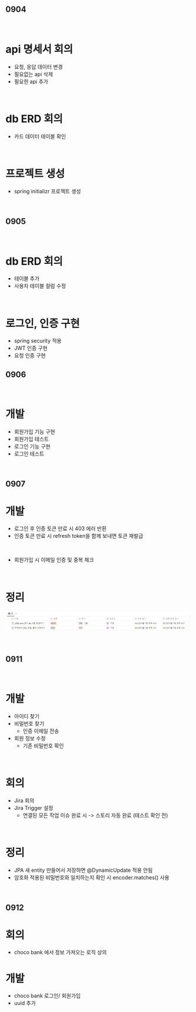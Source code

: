 <br>

## 0904

<br>

# api 명세서 회의

- 요청, 응답 데이터 변경
- 필요없는 api 삭제
- 필요한 api 추가

<br>

# db ERD 회의

- 카드 데이터 테이블 확인

<br>

# 프로젝트 생성

- spring initializr 프로젝트 생성

<br>

## 0905

<br>

# db ERD 회의

- 테이블 추가
- 사용자 테이블 컬럼 수정

<br>

# 로그인, 인증 구현

- spring security 적용
- JWT 인증 구현
- 요청 인증 구현

## 0906

<br>

# 개발

- 회원가입 기능 구현
- 회원가입 테스트
- 로그인 기능 구현
- 로그인 테스트

<br>

## 0907

# 개발

- 로그인 후 인증 토큰 만료 시 403 에러 반환
- 인증 토큰 만료 시 refresh token을 함께 보내면 토큰 재발급

<br>

- 회원가입 시 이메일 인증 및 중복 체크

<br>

# 정리

![노션_정리](img/0907_노션_정리.png)

<br>

## 0911

<br>

# 개발

- 아이디 찾기
- 비밀번호 찾기
  - 인증 이메일 전송
- 회원 정보 수정
  - 기존 비밀번호 확인

<br>

# 회의

- Jira 회의
- Jira Trigger 설정
  - 연결된 모든 작업 이슈 완료 시 -> 스토리 자동 완료 (테스트 확인 전)

<br>

# 정리

- JPA 새 entity 만들어서 저장하면 @DynamicUpdate 적용 안됨
- 암호화 적용된 비밀번호와 일치하는지 확인 시 encoder.matches() 사용

<br>

## 0912

# 회의

- choco bank 에서 정보 가져오는 로직 상의

# 개발

- choco bank 로그인/ 회원가입
- uuid 추가
